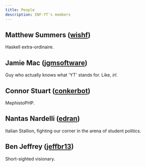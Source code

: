 ```yaml
---
title: People
description: INF-YT's members
---
```


Matthew Summers ([wishf][])
---------------------------

Haskell extra-ordinaire.


Jamie Mac ([jgmsoftware][])
----------------------------

Guy who actually knows what 'YT' stands for. Like, *irl*.


Connor Stuart ([conkerbot][])
-----------------------------

MephistoPHP.


Nantas Nardelli ([edran][])
--------------------------

Italian Stallion, fighting our corner in the arena of student politics.


Ben Jeffrey ([jeffbr13][])
--------------------------

Short-sighted visionary.


<!-- links -->

[jeffbr13]: https://github.com/jeffbr13
[jgmsoftware]: https://github.com/jgmsoftware
[conkerbot]: https://twitter.com/conkerbot
[wishf]: https://github.com/wishf
[edran]: https://github.com/edran
